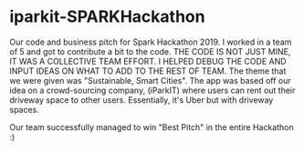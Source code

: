 # iparkit-SPARKHackathon
Our code and business pitch for Spark Hackathon 2019. I worked in a team of 5 and got to contribute a bit to the code. THE CODE IS NOT JUST MINE, IT WAS A COLLECTIVE TEAM EFFORT. I HELPED DEBUG THE CODE AND INPUT IDEAS ON WHAT TO ADD TO THE REST OF TEAM. The theme that we were given was "Sustainable, Smart Cities".  The app was based off our idea on a crowd-sourcing company, (iParkIT) where users can rent out their driveway space to other users. Essentially, it's Uber but with driveway spaces. 

Our team successfully managed to win "Best Pitch" in the entire Hackathon :) 
